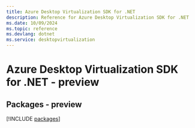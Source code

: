 ```yaml
---
title: Azure Desktop Virtualization SDK for .NET
description: Reference for Azure Desktop Virtualization SDK for .NET
ms.date: 10/09/2024
ms.topic: reference
ms.devlang: dotnet
ms.service: desktopvirtualization
---
```

# Azure Desktop Virtualization SDK for .NET - preview
## Packages - preview
[!INCLUDE [packages](desktop-virtualization-index.md)]